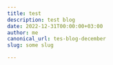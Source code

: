 ```yaml
---
title: test
description: test blog
date: 2022-12-31T00:00:00+03:00
author: me
canonical_url: tes-blog-december
slug: some slug

---
```

